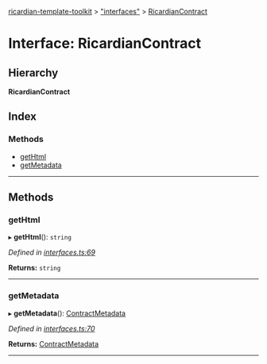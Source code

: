 [ricardian-template-toolkit](../README.md) > ["interfaces"](../modules/_interfaces_.md) > [RicardianContract](../interfaces/_interfaces_.ricardiancontract.md)

# Interface: RicardianContract

## Hierarchy

**RicardianContract**

## Index

### Methods

* [getHtml](_interfaces_.ricardiancontract.md#gethtml)
* [getMetadata](_interfaces_.ricardiancontract.md#getmetadata)

---

## Methods

<a id="gethtml"></a>

###  getHtml

▸ **getHtml**(): `string`

*Defined in [interfaces.ts:69](https://github.com/EOSIO/ricardian-template-toolkit/blob/76dafef/src/interfaces.ts#L69)*

**Returns:** `string`

___
<a id="getmetadata"></a>

###  getMetadata

▸ **getMetadata**(): [ContractMetadata](_interfaces_.contractmetadata.md)

*Defined in [interfaces.ts:70](https://github.com/EOSIO/ricardian-template-toolkit/blob/76dafef/src/interfaces.ts#L70)*

**Returns:** [ContractMetadata](_interfaces_.contractmetadata.md)

___

